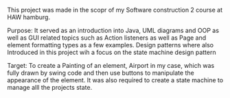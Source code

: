 This project was made in the scopr of my Software construction 2 course at HAW hamburg.

Purpose: It served as an introduction into Java, UML diagrams and OOP as well as GUI related topics such as Action listeners as well as Page and element formatting types as a few examples. Design patterns where also Introduced in this project wih a focus on the state machine design pattern

Target: To create a Painting of an element, Airport in my case, which was fully drawn by swing code and then use buttons to manipulate the appearance of the element. It was also required to create a state machine to manage alll the projects state.
